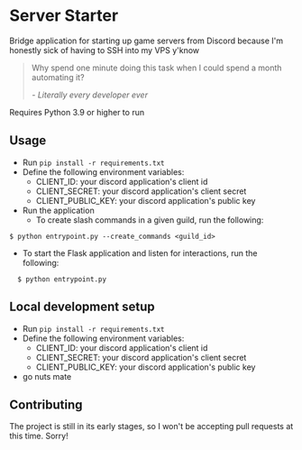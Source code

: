 # Server Starter

Bridge application for starting up game servers from Discord because I'm honestly sick of having to SSH into my VPS y'know

> Why spend one minute doing this task when I could spend a month automating it?
> 
> _- Literally every developer ever_

Requires Python 3.9 or higher to run

## Usage

- Run `pip install -r requirements.txt`
- Define the following environment variables:
  - CLIENT_ID: your discord application's client id
  - CLIENT_SECRET: your discord application's client secret
  - CLIENT_PUBLIC_KEY: your discord application's public key
- Run the application
  - To create slash commands in a given guild, run the following:
```shell
$ python entrypoint.py --create_commands <guild_id>
```
  - To start the Flask application and listen for interactions, run the following:
```shell
  $ python entrypoint.py
```


## Local development setup

- Run `pip install -r requirements.txt` 
- Define the following environment variables:
  - CLIENT_ID: your discord application's client id
  - CLIENT_SECRET: your discord application's client secret
  - CLIENT_PUBLIC_KEY: your discord application's public key
- go nuts mate


## Contributing

The project is still in its early stages, so I won't be accepting pull requests at this time. Sorry!